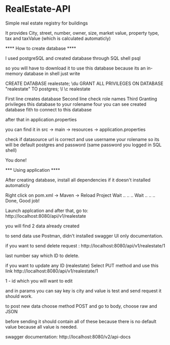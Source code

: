 # RealEstate-API

Simple real estate registry for buildings

It provides City, street, number, owner, size, market value, property type, tax and taxValue (which is calculated automaticly)

**** How to create database ****

I used postgreSQL and created database through SQL shell psql

so you will have to download it to use this database because its an in-memory database in shell just write

CREATE DATABASE realestate;
\du
GRANT ALL PRIVILEGES ON DATABASE "realestate" TO postgres;
\l
\c realestate

First line creates database Second line check role names Third Granting privileges this database to your rolename four you can see created database fith to connect to this database

after that in application.properties

you can find it in src -> main -> resources -> application.properties

check if datasource url is correct and use username your rolename so its will be default postgres and password (same password you logged in SQL shell)

You done!

*** Using application ****

After creating database, install all dependencies if it doesn't installed automaticly

Right click on pom.xml -> Maven -> Reload Project Wait .. .. .. Wait .. .. .. Done, Good job!

Launch applcation and after that, go to: http://localhost:8080/api/v1/realestate

you will find 2 data already created

to send data use Postman, didn't installed swagger UI only documentation.

if you want to send delete request : http://localhost:8080/api/v1/realestate/1

last number say which ID to delete.

if you want to update any ID (realestate) Select PUT method and use this link http://localhost:8080/api/v1/realestate/1

1 - id which you will want to edit

and in params you can say key is city and value is test and send request it should work.

to post new data choose method POST and go to body, choose raw and JSON

before sending it should contain all of these because there is no default value because all value is needed.

swagger documentation: http://localhost:8080/v2/api-docs
